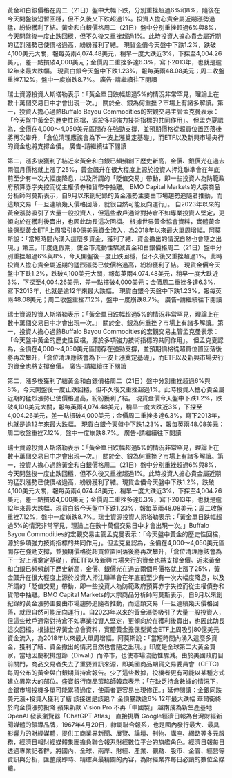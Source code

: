 黃金和白銀價格在周二（21日）盤中大幅下跌，分別重挫超過6%和8%，隨後在今天開盤後短暫回穩，但不久後又下跌超過1%。投資人擔心貴金屬近期漲勢過猛，紛紛獲利了結。黃金和白銀價格周二（21日）盤中分別重挫超過6%與8%，今天開盤後一度止跌回穩，但不久後又重挫超過1%。此時投資人擔心貴金屬近期的猛烈漲勢已使價格過高，紛紛獲利了結。
現貨金價今天盤中下跌1.2%，跌破4,100美元大關，報每英兩4,074.48美元，稍早一度大跌近3%，下探至4,004.26美元，差一點摜破4,000美元；金價周二重挫多達6.3%，寫下2013年，也就是逾12年來最大跌幅。
現貨白銀今天盤中下跌1.23%，報每英兩48.08美元；周二收盤重挫7.12%，盤中一度崩跌8.7%。
廣告-請繼續往下閱讀




瑞士資源投資人斯塔勒表示：「黃金單日跌幅超過5%的情況非常罕見，理論上在數十萬個交易日中才會出現一次。」
關於金、銀為何重挫？市場上有諸多解讀。第一，投資人擔心過熱Buffalo Bayou Commodities的宏觀交易主管孟克曼表示：「今天盤中黃金的歷史性回檔，源於多項強力技術指標的共同作用」。
但孟克夏認為，金價在4,000～4,050美元區間存在強勁支撐，並預期價格從超買位置回落後將再次攀升，「倉位清理應該會為下一波上漲奠定基礎」，而ETF以及新興市場央行的資金也將支撐金價。
廣告-請繼續往下閱讀



第二，漲多後獲利了結近來黃金和白銀已頻頻創下歷史新高，金價、銀價光在過去兩個月價格就上漲了25%，黃金飆升在很大程度上源於投資人押注聯準會在年底前至少有一次大幅度降息，以及所謂的「貶值交易」帶動，即一些投資人為防範政府預算赤字失控而從主權債券和貨幣中抽離。
BMO Capital Markets的大宗商品分析師阿莫斯表示，自9月以來創紀錄的黃金漲勢主要由市場趨勢追隨者推動，而這類交易「一旦連續幾天價格回落，就很自然可能反向運行」。
自2023年以來的黃金漲勢吸引了大量一般投資人，但這些散戶通常對持倉不如專業投資人堅定，更傾向於在獲利後賣出，也因此助長這次回檔。
根據世界黃金協會資料，實體黃金擔保型黃金ETF上周吸引80億美元資金流入，為2018年以來最大單周增幅。阿莫斯說：「當短時間內湧入這麼多資金，獲利了結、資金撤出的情況自然也會隨之出現。」第三，印度逢假期，使金市流動性驟減黃金和白銀價格周二（21日）盤中分別重挫超過6%與8%，今天開盤後一度止跌回穩，但不久後又重挫超過1%。此時投資人擔心貴金屬近期的猛烈漲勢已使價格過高，紛紛獲利了結。
現貨金價今天盤中下跌1.2%，跌破4,100美元大關，報每英兩4,074.48美元，稍早一度大跌近3%，下探至4,004.26美元，差一點摜破4,000美元；金價周二重挫多達6.3%，寫下2013年，也就是逾12年來最大跌幅。
現貨白銀今天盤中下跌1.23%，報每英兩48.08美元；周二收盤重挫7.12%，盤中一度崩跌8.7%。
廣告-請繼續往下閱讀




瑞士資源投資人斯塔勒表示：「黃金單日跌幅超過5%的情況非常罕見，理論上在數十萬個交易日中才會出現一次。」
關於金、銀為何重挫？市場上有諸多解讀。第一，投資人擔心過熱Buffalo Bayou Commodities的宏觀交易主管孟克曼表示：「今天盤中黃金的歷史性回檔，源於多項強力技術指標的共同作用」。
但孟克夏認為，金價在4,000～4,050美元區間存在強勁支撐，並預期價格從超買位置回落後將再次攀升，「倉位清理應該會為下一波上漲奠定基礎」，而ETF以及新興市場央行的資金也將支撐金價。
廣告-請繼續往下閱讀



第二，漲多後獲利了結黃金和白銀價格周二（21日）盤中分別重挫超過6%與8%，今天開盤後一度止跌回穩，但不久後又重挫超過1%。此時投資人擔心貴金屬近期的猛烈漲勢已使價格過高，紛紛獲利了結。
現貨金價今天盤中下跌1.2%，跌破4,100美元大關，報每英兩4,074.48美元，稍早一度大跌近3%，下探至4,004.26美元，差一點摜破4,000美元；金價周二重挫多達6.3%，寫下2013年，也就是逾12年來最大跌幅。
現貨白銀今天盤中下跌1.23%，報每英兩48.08美元；周二收盤重挫7.12%，盤中一度崩跌8.7%。
廣告-請繼續往下閱讀




瑞士資源投資人斯塔勒表示：「黃金單日跌幅超過5%的情況非常罕見，理論上在數十萬個交易日中才會出現一次。」
關於金、銀為何重挫？市場上有諸多解讀。第一，投資人擔心過熱黃金和白銀價格周二（21日）盤中分別重挫超過6%與8%，今天開盤後一度止跌回穩，但不久後又重挫超過1%。此時投資人擔心貴金屬近期的猛烈漲勢已使價格過高，紛紛獲利了結。現貨金價今天盤中下跌1.2%，跌破4,100美元大關，報每英兩4,074.48美元，稍早一度大跌近3%，下探至4,004.26美元，差一點摜破4,000美元；金價周二重挫多達6.3%，寫下2013年，也就是逾12年來最大跌幅。現貨白銀今天盤中下跌1.23%，報每英兩48.08美元；周二收盤重挫7.12%，盤中一度崩跌8.7%。瑞士資源投資人斯塔勒表示：「黃金單日跌幅超過5%的情況非常罕見，理論上在數十萬個交易日中才會出現一次。」Buffalo Bayou Commodities的宏觀交易主管孟克曼表示：「今天盤中黃金的歷史性回檔，源於多項強力技術指標的共同作用」。但孟克夏認為，金價在4,000～4,050美元區間存在強勁支撐，並預期價格從超買位置回落後將再次攀升，「倉位清理應該會為下一波上漲奠定基礎」，而ETF以及新興市場央行的資金也將支撐金價。近來黃金和白銀已頻頻創下歷史新高，金價、銀價光在過去兩個月價格就上漲了25%，黃金飆升在很大程度上源於投資人押注聯準會在年底前至少有一次大幅度降息，以及所謂的「貶值交易」帶動，即一些投資人為防範政府預算赤字失控而從主權債券和貨幣中抽離。BMO Capital Markets的大宗商品分析師阿莫斯表示，自9月以來創紀錄的黃金漲勢主要由市場趨勢追隨者推動，而這類交易「一旦連續幾天價格回落，就很自然可能反向運行」。自2023年以來的黃金漲勢吸引了大量一般投資人，但這些散戶通常對持倉不如專業投資人堅定，更傾向於在獲利後賣出，也因此助長這次回檔。根據世界黃金協會資料，實體黃金擔保型黃金ETF上周吸引80億美元資金流入，為2018年以來最大單周增幅。阿莫斯說：「當短時間內湧入這麼多資金，獲利了結、資金撤出的情況自然也會隨之出現。」印度是全球第二大黃金買家，當地因慶祝排燈節（Diwali）而停市，也使市場流動性驟減。由於美國政府目前關門，商品交易者失去了重要資訊來源，即美國商品期貨交易委員會（CFTC）每周公布的黃金與白銀期貨持倉報告。少了這些數據，投機者更有可能以某種方式建立異常大的部位。盛寶銀行商品策略師韓森表示：「在缺乏持倉數據的情況下，金銀市場投機多單可能累積過度，使兩者更容易出現修正。」延伸閱讀：金銀同跌 美元漲+投資人獲利了結
該接還是該跑？ 金價暴跌逾6% 12年最大跌幅
華爾街終於向金價漲勢投降
蘋果新款 Vision Pro 不再「中國製」 越南成為新生產基地
OpenAI 發表瀏覽器「ChatGPT Atlas」 直接挑戰 Google經濟日報為台灣財經新聞媒體的領導品牌，1967年4月20日，隸屬聯合報系，也是國內發行最大、最具影響力的財經媒體，提供工商業界新聞、展覽、論壇、刊物、講座、網路等多元服務，經濟日報財經媒體集團擔負聯合報系財經數位平台的旗艦角色。經濟日報每日透過專業記者群，將國內、全球、兩岸、財經、產業、觀點、股市、企管、經營等資訊與分析，匯整成即時、精確與最精闢的內容，為財經業界每日必讀的數位全媒體。